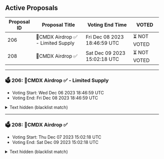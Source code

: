 ## Active Proposals

| Proposal ID | Proposal Title | Voting End Time | VOTED |
|-------------|----------------|-----------------|-------|
| 206 | 💎CMDX Airdrop ✅ - Limited Supply | Fri Dec 08 2023 18:46:59 UTC | ⏳ NOT VOTED |
| 208 | 💎CMDX Airdrop ✅ | Sat Dec 09 2023 15:02:18 UTC | ⏳ NOT VOTED |

---

### 🗳 206: 💎CMDX Airdrop ✅ - Limited Supply
- Voting Start: Wed Dec 06 2023 18:46:59 UTC
- Voting End: Fri Dec 08 2023 18:46:59 UTC

<details>
<summary>Text hidden (blacklist match)</summary>
 
</details>

---

### 🗳 208: 💎CMDX Airdrop ✅
- Voting Start: Thu Dec 07 2023 15:02:18 UTC
- Voting End: Sat Dec 09 2023 15:02:18 UTC

<details>
<summary>Text hidden (blacklist match)</summary>
 
</details>
